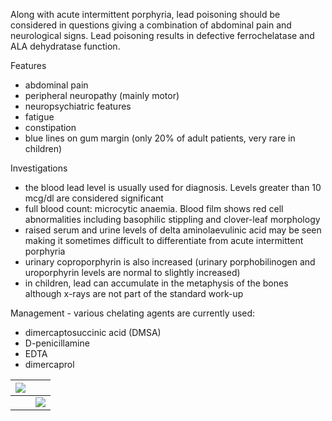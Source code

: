 Along with acute intermittent porphyria, lead poisoning should be considered in questions giving a combination of abdominal pain and neurological signs. Lead poisoning results in defective ferrochelatase and ALA dehydratase function.  
  
Features  
* abdominal pain
* peripheral neuropathy (mainly motor)
* neuropsychiatric features
* fatigue
* constipation
* blue lines on gum margin (only 20% of adult patients, very rare in children)

  
Investigations  
* the blood lead level is usually used for diagnosis. Levels greater than 10 mcg/dl are considered significant
* full blood count: microcytic anaemia. Blood film shows red cell abnormalities including basophilic stippling and clover\-leaf morphology
* raised serum and urine levels of delta aminolaevulinic acid may be seen making it sometimes difficult to differentiate from acute intermittent porphyria
* urinary coproporphyrin is also increased (urinary porphobilinogen and uroporphyrin levels are normal to slightly increased)
* in children, lead can accumulate in the metaphysis of the bones although x\-rays are not part of the standard work\-up

  
Management \- various chelating agents are currently used:  
* dimercaptosuccinic acid (DMSA)
* D\-penicillamine
* EDTA
* dimercaprol

  


| [![](https://d32xxyeh8kfs8k.cloudfront.net/images_Passmedicine/pdd510.png)](https://d32xxyeh8kfs8k.cloudfront.net/images_Passmedicine/pdd510b.png) | |
| --- | --- |
|  | [![](https://d32xxyeh8kfs8k.cloudfront.net/css/images/mag_glass.png)](https://d32xxyeh8kfs8k.cloudfront.net/images_Passmedicine/pdd510b.png) |

